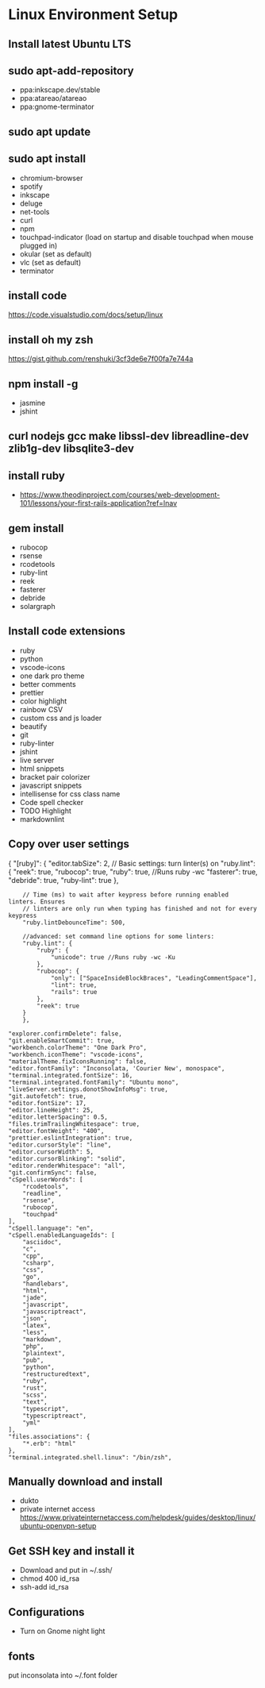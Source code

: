 # Linux Environment Setup

## Install latest Ubuntu LTS

## sudo apt-add-repository

- ppa:inkscape.dev/stable
- ppa:atareao/atareao
- ppa:gnome-terminator

## sudo apt update

## sudo apt install

- chromium-browser
- spotify
- inkscape
- deluge
- net-tools
- curl
- npm
- touchpad-indicator (load on startup and disable touchpad when mouse plugged in)
- okular (set as default)
- vlc (set as default)
- terminator

## install code

https://code.visualstudio.com/docs/setup/linux

## install oh my zsh

https://gist.github.com/renshuki/3cf3de6e7f00fa7e744a

## npm install -g

- jasmine
- jshint

## curl nodejs gcc make libssl-dev libreadline-dev zlib1g-dev libsqlite3-dev

## install ruby

- https://www.theodinproject.com/courses/web-development-101/lessons/your-first-rails-application?ref=lnav

## gem install

- rubocop
- rsense
- rcodetools
- ruby-lint
- reek
- fasterer
- debride
- solargraph

## Install code extensions
- ruby
- python
- vscode-icons
- one dark pro theme
- better comments
- prettier
- color highlight
- rainbow CSV
- custom css and js loader
- beautify
- git
- ruby-linter
- jshint
- live server
- html snippets
- bracket pair colorizer
- javascript snippets
- intellisense for css class name
- Code spell checker
- TODO Highlight
- markdownlint

## Copy over user settings
{
    "[ruby]": {
        "editor.tabSize": 2,
        // Basic settings: turn linter(s) on
        "ruby.lint": {
            "reek": true,
            "rubocop": true,
            "ruby": true, //Runs ruby -wc
            "fasterer": true,
            "debride": true,
            "ruby-lint": true
        },

        // Time (ms) to wait after keypress before running enabled linters. Ensures
        // linters are only run when typing has finished and not for every keypress
        "ruby.lintDebounceTime": 500,

        //advanced: set command line options for some linters:
        "ruby.lint": {
            "ruby": {
                "unicode": true //Runs ruby -wc -Ku
            },
            "rubocop": {
                "only": ["SpaceInsideBlockBraces", "LeadingCommentSpace"],
                "lint": true,
                "rails": true
            },
            "reek": true
        }
        },

    "explorer.confirmDelete": false,
    "git.enableSmartCommit": true,
    "workbench.colorTheme": "One Dark Pro",
    "workbench.iconTheme": "vscode-icons",
    "materialTheme.fixIconsRunning": false,
    "editor.fontFamily": "Inconsolata, 'Courier New', monospace",
    "terminal.integrated.fontSize": 16,
    "terminal.integrated.fontFamily": "Ubuntu mono",
    "liveServer.settings.donotShowInfoMsg": true,
    "git.autofetch": true,
    "editor.fontSize": 17,
    "editor.lineHeight": 25,
    "editor.letterSpacing": 0.5,
    "files.trimTrailingWhitespace": true,
    "editor.fontWeight": "400",
    "prettier.eslintIntegration": true,
    "editor.cursorStyle": "line",
    "editor.cursorWidth": 5,
    "editor.cursorBlinking": "solid",
    "editor.renderWhitespace": "all",
    "git.confirmSync": false,
    "cSpell.userWords": [
        "rcodetools",
        "readline",
        "rsense",
        "rubocop",
        "touchpad"
    ],
    "cSpell.language": "en",
    "cSpell.enabledLanguageIds": [
        "asciidoc",
        "c",
        "cpp",
        "csharp",
        "css",
        "go",
        "handlebars",
        "html",
        "jade",
        "javascript",
        "javascriptreact",
        "json",
        "latex",
        "less",
        "markdown",
        "php",
        "plaintext",
        "pub",
        "python",
        "restructuredtext",
        "ruby",
        "rust",
        "scss",
        "text",
        "typescript",
        "typescriptreact",
        "yml"
    ],
    "files.associations": {
        "*.erb": "html"
    },
    "terminal.integrated.shell.linux": "/bin/zsh",

## Manually download and install

- dukto
- private internet access https://www.privateinternetaccess.com/helpdesk/guides/desktop/linux/ubuntu-openvpn-setup

## Get SSH key and install it

- Download and put in ~/.ssh/
- chmod 400 id_rsa
- ssh-add id_rsa

## Configurations

- Turn on Gnome night light

## fonts

put inconsolata into ~/.font folder